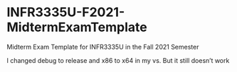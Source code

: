 # INFR3335U-F2021-MidtermExamTemplate

Midterm Exam Template for INFR3335U in the Fall 2021 Semester

I changed debug to release and x86 to x64 in my vs.  But it still doesn’t work
